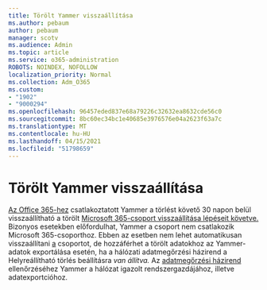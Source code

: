 ```yaml
---
title: Törölt Yammer visszaállítása
ms.author: pebaum
author: pebaum
manager: scotv
ms.audience: Admin
ms.topic: article
ms.service: o365-administration
ROBOTS: NOINDEX, NOFOLLOW
localization_priority: Normal
ms.collection: Adm_O365
ms.custom:
- "1902"
- "9000294"
ms.openlocfilehash: 96457eded837e68a79226c32632ea8632cde56c0
ms.sourcegitcommit: 8bc60ec34bc1e40685e3976576e04a2623f63a7c
ms.translationtype: MT
ms.contentlocale: hu-HU
ms.lasthandoff: 04/15/2021
ms.locfileid: "51798659"
---
```

# <a name="restore-a-deleted-yammer-group"></a>Törölt Yammer visszaállítása

[Az Office 365-hez](https://docs.microsoft.com/yammer/manage-yammer-groups/yammer-and-office-365-groups) csatlakoztatott Yammer a törlést követő 30 napon belül visszaállítható a törölt [Microsoft 365-csoport visszaállítása lépéseit követve.](https://docs.microsoft.com/microsoft-365/admin/create-groups/restore-deleted-group)
Bizonyos esetekben előfordulhat, Yammer a csoport nem csatlakozik Microsoft 365-csoporthoz. Ebben az esetben nem lehet automatikusan visszaállítani [a](https://docs.microsoft.com/yammer/manage-security-and-compliance/export-yammer-enterprise-data) csoportot, de hozzáférhet a törölt adatokhoz az Yammer-adatok exportálása [](https://docs.microsoft.com/yammer/manage-security-and-compliance/manage-data-compliance) esetén, ha a hálózati adatmegőrzési házirend a Helyreállítható törlés beállításra *van állítva.* Az [adatmegőrzési házirend](https://docs.microsoft.com/yammer/manage-yammer-users/manage-yammer-admins) ellenőrzéséhez Yammer a hálózat igazolt rendszergazdájához, illetve adatexportcióhoz.
